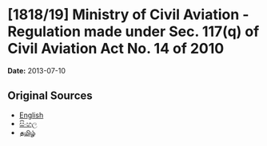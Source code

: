 # [1818/19] Ministry of Civil Aviation - Regulation made under Sec. 117(q) of Civil Aviation Act No. 14 of 2010

**Date:** 2013-07-10

## Original Sources

- [English](https://documents.gov.lk/view/extra-gazettes/2013/7/1818-19_E.pdf)
- [සිංහල](https://documents.gov.lk/view/extra-gazettes/2013/7/1818-19_S.pdf)
- [தமிழ்](https://documents.gov.lk/view/extra-gazettes/2013/7/1818-19_T.pdf)
